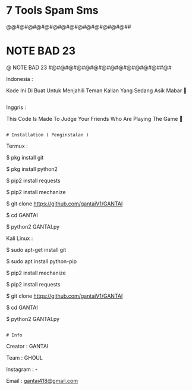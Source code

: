 # 7 Tools Spam Sms
@@#@#@#@#@#@#@#@#@#@#@#@#@#@##
#   NOTE BAD                23
@   NOTE BAD                23
#@#@#@#@#@#@#@#@#@#@#@#@#@##@#


Indonesia :

Kode Ini Di Buat Untuk Menjahili Teman Kalian Yang Sedang Asik Mabar 🤣

```

```

Inggris : 

This Code Is Made To Judge Your Friends Who Are Playing The Game 🤣

```

# Installation ( Penginstalan )

```

Termux :

$ pkg install git

$ pkg install python2

$ pip2 install requests

$ pip2 install mechanize

$ git clone https://github.com/gantaiV1/GANTAI

$ cd GANTAI

$ python2 GANTAI.py

Kali Linux :

$ sudo apt-get install git

$ sudo apt install python-pip

$ pip2 install mechanize

$ pip2 install requests

$ git clone https://github.com/gantaiV1/GANTAI

$ cd GANTAI

$ python2 GANTAI.py

```

# Info

```

Creator : GANTAI

Team : GHOUL

Instagram : -

Email : gantai418@gmail.com

```
